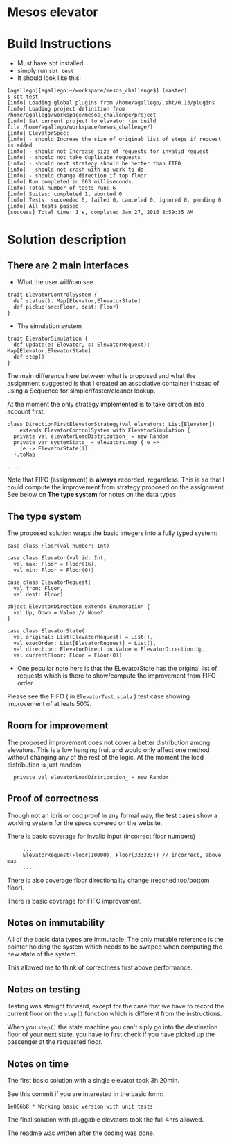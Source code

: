 # Mesos elevator

# Build Instructions

* Must have sbt installed
* simply run ` sbt test `
* It should look like this:
```
[agallego][agallego:~/workspace/mesos_challenge$] (master)
$ sbt test
[info] Loading global plugins from /home/agallego/.sbt/0.13/plugins
[info] Loading project definition from /home/agallego/workspace/mesos_challenge/project
[info] Set current project to elevator (in build file:/home/agallego/workspace/mesos_challenge/)
[info] ElevatorSpec:
[info] - should Increae the size of original list of steps if request is added
[info] - should not Increase size of requests for invalid request
[info] - should not take duplicate requests
[info] - should next strategy should be better than FIFO
[info] - should not crash with no work to do
[info] - should change direction if top floor
[info] Run completed in 663 milliseconds.
[info] Total number of tests run: 6
[info] Suites: completed 1, aborted 0
[info] Tests: succeeded 6, failed 0, canceled 0, ignored 0, pending 0
[info] All tests passed.
[success] Total time: 1 s, completed Jan 27, 2016 8:59:35 AM
```

# Solution description

## There are 2 main interfaces

* What the user will/can see

```
trait ElevatorControlSystem {
  def status(): Map[Elevator,ElevatorState]
  def pickup(src:Floor, dest: Floor)
}
```

* The simulation system

```
trait ElevatorSimulation {
  def update(e: Elevator, s: ElevatorRequest): Map[Elevator,ElevatorState]
  def step()
}
```

The main difference here between what is proposed and what the assignment
suggested is that I created an associative container instead of using
a Sequence for simpler/faster/cleaner lookup.

At the moment the only strategy implemented is to take direction into account
first.

```
class DirectionFirstElevatorStrategy(val elevators: List[Elevator])
    extends ElevatorControlSystem with ElevatorSimulation {
  private val elevatorLoadDistribution_ = new Random
  private var systemState_ = elevators.map { e =>
    (e -> ElevatorState())
  }.toMap

....

```

Note that FIFO (assignment) is **always** recorded, regardless. This is so that
I could compute the improvement from strategy proposed on the assignment. See
below on **The type system** for notes on the data types.

## The type system

The proposed solution wraps the basic integers into a fully typed system:

```
case class Floor(val number: Int)

case class Elevator(val id: Int,
  val max: Floor = Floor(16),
  val min: Floor = Floor(0))

case class ElevatorRequest(
  val from: Floor,
  val dest: Floor)

object ElevatorDirection extends Enumeration {
  val Up, Down = Value // None?
}

case class ElevatorState(
  val original: List[ElevatorRequest] = List(),
  val execOrder: List[ElevatorRequest] = List(),
  val direction: ElevatorDirection.Value = ElevatorDirection.Up,
  val currentFloor: Floor = Floor(0))

```

* One peculiar note here is that the ELevatorState has the original list
of requests which is there to show/compute the improvement from FIFO order

Please see the FIFO ( in ` ElevatorTest.scala ` ) test case showing improvement
of at leats 50%.

## Room for improvement

The proposed improvement does not cover a better distribution among elevators.
This is a low hanging fruit and would only affect one method without changing
any of the rest of the logic. At the moment the load distribution is just random

```
  private val elevatorLoadDistribution_ = new Random
```

## Proof of correctness

Though not an idris or coq proof in any formal way, the test cases show a
working system for the specs covered on the website.

There is basic coverage for invalid input (incorrect floor numbers)

```
     ...
     ElevatorRequest(Floor(10000), Floor(333333)) // incorrect, above max
     ...
```

There is also coverage floor directionality change (reached top/bottom floor).

There is basic coverage for FIFO improvement.


## Notes on immutability

All of the basic data types are immutable. The only mutable reference is
the pointer holding the system which needs to be swaped when computing
the new state of the system.

This allowed me to think of correctness first above performance.

## Notes on testing

Testing was straight forward, except for the case that we have to record the
current floor on the `step()` function which is different from the instructions.

When you `step()` the state machine you can't siply go into the destination
floor of your next state, you have to first check if you have picked up the
passenger at the requested floor.


## Notes on time

The first basic solution with a single elevator took 3h:20min.

See this commit if you are interested in the basic form:

``` 1e006b8 * Working basic version with unit tests ```

The final solution with pluggable elevators took the full 4hrs allowed.

The readme was written after the coding was done.

